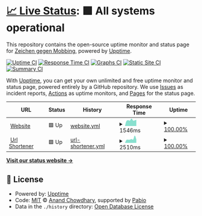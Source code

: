 # [📈 Live Status](https://status.z-g-m.de): <!--live status--> **🟩 All systems operational**

This repository contains the open-source uptime monitor and status page for [Zeichen gegen Mobbing](https://zeichen-gegen-mobbing.de), powered by [Upptime](https://github.com/upptime/upptime).

[![Uptime CI](https://github.com/Zeichen-gegen-Mobbing/upptime/workflows/Uptime%20CI/badge.svg)](https://github.com/Zeichen-gegen-Mobbing/upptime/actions?query=workflow%3A%22Uptime+CI%22)
[![Response Time CI](https://github.com/Zeichen-gegen-Mobbing/upptime/workflows/Response%20Time%20CI/badge.svg)](https://github.com/Zeichen-gegen-Mobbing/upptime/actions?query=workflow%3A%22Response+Time+CI%22)
[![Graphs CI](https://github.com/Zeichen-gegen-Mobbing/upptime/workflows/Graphs%20CI/badge.svg)](https://github.com/Zeichen-gegen-Mobbing/upptime/actions?query=workflow%3A%22Graphs+CI%22)
[![Static Site CI](https://github.com/Zeichen-gegen-Mobbing/upptime/workflows/Static%20Site%20CI/badge.svg)](https://github.com/Zeichen-gegen-Mobbing/upptime/actions?query=workflow%3A%22Static+Site+CI%22)
[![Summary CI](https://github.com/Zeichen-gegen-Mobbing/upptime/workflows/Summary%20CI/badge.svg)](https://github.com/Zeichen-gegen-Mobbing/upptime/actions?query=workflow%3A%22Summary+CI%22)

With [Upptime](https://upptime.js.org), you can get your own unlimited and free uptime monitor and status page, powered entirely by a GitHub repository. We use [Issues](https://github.com/Zeichen-gegen-Mobbing/upptime/issues) as incident reports, [Actions](https://github.com/Zeichen-gegen-Mobbing/upptime/actions) as uptime monitors, and [Pages](https://status.z-g-m.de) for the status page.

<!--start: status pages-->
<!-- This summary is generated by Upptime (https://github.com/upptime/upptime) -->
<!-- Do not edit this manually, your changes will be overwritten -->
<!-- prettier-ignore -->
| URL | Status | History | Response Time | Uptime |
| --- | ------ | ------- | ------------- | ------ |
| <img alt="" src="https://icons.duckduckgo.com/ip3/zeichen-gegen-mobbing.de.ico" height="13"> [Website](https://zeichen-gegen-mobbing.de) | 🟩 Up | [website.yml](https://github.com/Zeichen-gegen-Mobbing/upptime/commits/HEAD/history/website.yml) | <details><summary><img alt="Response time graph" src="./graphs/website/response-time-week.png" height="20"> 1546ms</summary><br><a href="https://status.z-g-m.de/history/website"><img alt="Response time 1552" src="https://img.shields.io/endpoint?url=https%3A%2F%2Fraw.githubusercontent.com%2FZeichen-gegen-Mobbing%2Fupptime%2FHEAD%2Fapi%2Fwebsite%2Fresponse-time.json"></a><br><a href="https://status.z-g-m.de/history/website"><img alt="24-hour response time 1646" src="https://img.shields.io/endpoint?url=https%3A%2F%2Fraw.githubusercontent.com%2FZeichen-gegen-Mobbing%2Fupptime%2FHEAD%2Fapi%2Fwebsite%2Fresponse-time-day.json"></a><br><a href="https://status.z-g-m.de/history/website"><img alt="7-day response time 1546" src="https://img.shields.io/endpoint?url=https%3A%2F%2Fraw.githubusercontent.com%2FZeichen-gegen-Mobbing%2Fupptime%2FHEAD%2Fapi%2Fwebsite%2Fresponse-time-week.json"></a><br><a href="https://status.z-g-m.de/history/website"><img alt="30-day response time 1602" src="https://img.shields.io/endpoint?url=https%3A%2F%2Fraw.githubusercontent.com%2FZeichen-gegen-Mobbing%2Fupptime%2FHEAD%2Fapi%2Fwebsite%2Fresponse-time-month.json"></a><br><a href="https://status.z-g-m.de/history/website"><img alt="1-year response time 1552" src="https://img.shields.io/endpoint?url=https%3A%2F%2Fraw.githubusercontent.com%2FZeichen-gegen-Mobbing%2Fupptime%2FHEAD%2Fapi%2Fwebsite%2Fresponse-time-year.json"></a></details> | <details><summary><a href="https://status.z-g-m.de/history/website">100.00%</a></summary><a href="https://status.z-g-m.de/history/website"><img alt="All-time uptime 99.99%" src="https://img.shields.io/endpoint?url=https%3A%2F%2Fraw.githubusercontent.com%2FZeichen-gegen-Mobbing%2Fupptime%2FHEAD%2Fapi%2Fwebsite%2Fuptime.json"></a><br><a href="https://status.z-g-m.de/history/website"><img alt="24-hour uptime 100.00%" src="https://img.shields.io/endpoint?url=https%3A%2F%2Fraw.githubusercontent.com%2FZeichen-gegen-Mobbing%2Fupptime%2FHEAD%2Fapi%2Fwebsite%2Fuptime-day.json"></a><br><a href="https://status.z-g-m.de/history/website"><img alt="7-day uptime 100.00%" src="https://img.shields.io/endpoint?url=https%3A%2F%2Fraw.githubusercontent.com%2FZeichen-gegen-Mobbing%2Fupptime%2FHEAD%2Fapi%2Fwebsite%2Fuptime-week.json"></a><br><a href="https://status.z-g-m.de/history/website"><img alt="30-day uptime 100.00%" src="https://img.shields.io/endpoint?url=https%3A%2F%2Fraw.githubusercontent.com%2FZeichen-gegen-Mobbing%2Fupptime%2FHEAD%2Fapi%2Fwebsite%2Fuptime-month.json"></a><br><a href="https://status.z-g-m.de/history/website"><img alt="1-year uptime 99.99%" src="https://img.shields.io/endpoint?url=https%3A%2F%2Fraw.githubusercontent.com%2FZeichen-gegen-Mobbing%2Fupptime%2FHEAD%2Fapi%2Fwebsite%2Fuptime-year.json"></a></details>
| <img alt="" src="https://icons.duckduckgo.com/ip3/z-g-m.de.ico" height="13"> [Url Shortener](https://z-g-m.de/spenden) | 🟩 Up | [url-shortener.yml](https://github.com/Zeichen-gegen-Mobbing/upptime/commits/HEAD/history/url-shortener.yml) | <details><summary><img alt="Response time graph" src="./graphs/url-shortener/response-time-week.png" height="20"> 2510ms</summary><br><a href="https://status.z-g-m.de/history/url-shortener"><img alt="Response time 2153" src="https://img.shields.io/endpoint?url=https%3A%2F%2Fraw.githubusercontent.com%2FZeichen-gegen-Mobbing%2Fupptime%2FHEAD%2Fapi%2Furl-shortener%2Fresponse-time.json"></a><br><a href="https://status.z-g-m.de/history/url-shortener"><img alt="24-hour response time 2216" src="https://img.shields.io/endpoint?url=https%3A%2F%2Fraw.githubusercontent.com%2FZeichen-gegen-Mobbing%2Fupptime%2FHEAD%2Fapi%2Furl-shortener%2Fresponse-time-day.json"></a><br><a href="https://status.z-g-m.de/history/url-shortener"><img alt="7-day response time 2510" src="https://img.shields.io/endpoint?url=https%3A%2F%2Fraw.githubusercontent.com%2FZeichen-gegen-Mobbing%2Fupptime%2FHEAD%2Fapi%2Furl-shortener%2Fresponse-time-week.json"></a><br><a href="https://status.z-g-m.de/history/url-shortener"><img alt="30-day response time 2080" src="https://img.shields.io/endpoint?url=https%3A%2F%2Fraw.githubusercontent.com%2FZeichen-gegen-Mobbing%2Fupptime%2FHEAD%2Fapi%2Furl-shortener%2Fresponse-time-month.json"></a><br><a href="https://status.z-g-m.de/history/url-shortener"><img alt="1-year response time 2153" src="https://img.shields.io/endpoint?url=https%3A%2F%2Fraw.githubusercontent.com%2FZeichen-gegen-Mobbing%2Fupptime%2FHEAD%2Fapi%2Furl-shortener%2Fresponse-time-year.json"></a></details> | <details><summary><a href="https://status.z-g-m.de/history/url-shortener">100.00%</a></summary><a href="https://status.z-g-m.de/history/url-shortener"><img alt="All-time uptime 99.82%" src="https://img.shields.io/endpoint?url=https%3A%2F%2Fraw.githubusercontent.com%2FZeichen-gegen-Mobbing%2Fupptime%2FHEAD%2Fapi%2Furl-shortener%2Fuptime.json"></a><br><a href="https://status.z-g-m.de/history/url-shortener"><img alt="24-hour uptime 100.00%" src="https://img.shields.io/endpoint?url=https%3A%2F%2Fraw.githubusercontent.com%2FZeichen-gegen-Mobbing%2Fupptime%2FHEAD%2Fapi%2Furl-shortener%2Fuptime-day.json"></a><br><a href="https://status.z-g-m.de/history/url-shortener"><img alt="7-day uptime 100.00%" src="https://img.shields.io/endpoint?url=https%3A%2F%2Fraw.githubusercontent.com%2FZeichen-gegen-Mobbing%2Fupptime%2FHEAD%2Fapi%2Furl-shortener%2Fuptime-week.json"></a><br><a href="https://status.z-g-m.de/history/url-shortener"><img alt="30-day uptime 99.49%" src="https://img.shields.io/endpoint?url=https%3A%2F%2Fraw.githubusercontent.com%2FZeichen-gegen-Mobbing%2Fupptime%2FHEAD%2Fapi%2Furl-shortener%2Fuptime-month.json"></a><br><a href="https://status.z-g-m.de/history/url-shortener"><img alt="1-year uptime 99.82%" src="https://img.shields.io/endpoint?url=https%3A%2F%2Fraw.githubusercontent.com%2FZeichen-gegen-Mobbing%2Fupptime%2FHEAD%2Fapi%2Furl-shortener%2Fuptime-year.json"></a></details>

<!--end: status pages-->

[**Visit our status website →**](https://status.z-g-m.de)

## 📄 License

- Powered by: [Upptime](https://github.com/upptime/upptime)
- Code: [MIT](./LICENSE) © [Anand Chowdhary](https://anandchowdhary.com), supported by [Pabio](https://pabio.com)
- Data in the `./history` directory: [Open Database License](https://opendatacommons.org/licenses/odbl/1-0/)
